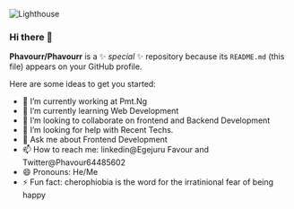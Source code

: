![Lighthouse](https://user-images.githubusercontent.com/79513302/111025940-cde5b700-83e7-11eb-92dc-ba944a187921.jpg)
### Hi there 👋
**Phavourr/Phavourr** is a ✨ _special_ ✨ repository because its `README.md` (this file) appears on your GitHub profile.

Here are some ideas to get you started:

- 🔭 I’m currently working at Pmt.Ng
- 🌱 I’m currently learning Web Development
- 👯 I’m looking to collaborate on frontend and Backend Development
- 🤔 I’m looking for help with Recent Techs.
- 💬 Ask me about Frontend Development
- 📫 How to reach me: linkedin@Egejuru Favour and Twitter@Phavour64485602
- 😄 Pronouns: He/Me
- ⚡ Fun fact: cherophiobia is the word for the irratinional fear of being happy

